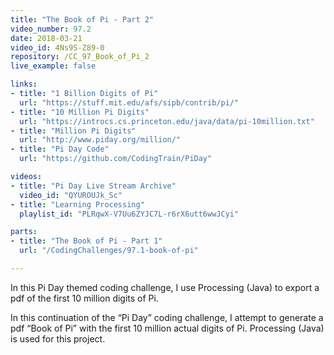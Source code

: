 ```yaml
---
title: "The Book of Pi - Part 2"
video_number: 97.2
date: 2018-03-21
video_id: 4Ns9S-Z89-0
repository: /CC_97_Book_of_Pi_2
live_example: false

links:
- title: "1 Billion Digits of Pi"
  url: "https://stuff.mit.edu/afs/sipb/contrib/pi/"
- title: "10 Million Pi Digits"
  url: "https://introcs.cs.princeton.edu/java/data/pi-10million.txt"
- title: "Million Pi Digits"
  url: "http://www.piday.org/million/"
- title: "Pi Day Code"
  url: "https://github.com/CodingTrain/PiDay"

videos:
- title: "Pi Day Live Stream Archive"
  video_id: "QYUROUJk_Sc"
- title: "Learning Processing"
  playlist_id: "PLRqwX-V7Uu6ZYJC7L-r6rX6utt6wwJCyi"

parts:
- title: "The Book of Pi - Part 1"
  url: "/CodingChallenges/97.1-book-of-pi"

---
```


In this Pi Day themed coding challenge, I use Processing (Java) to export a pdf of the first 10 million digits of Pi.

In this continuation of the “Pi Day” coding challenge, I attempt to generate a pdf “Book of Pi” with the first 10 million actual digits of Pi. Processing (Java) is used for this project. 
